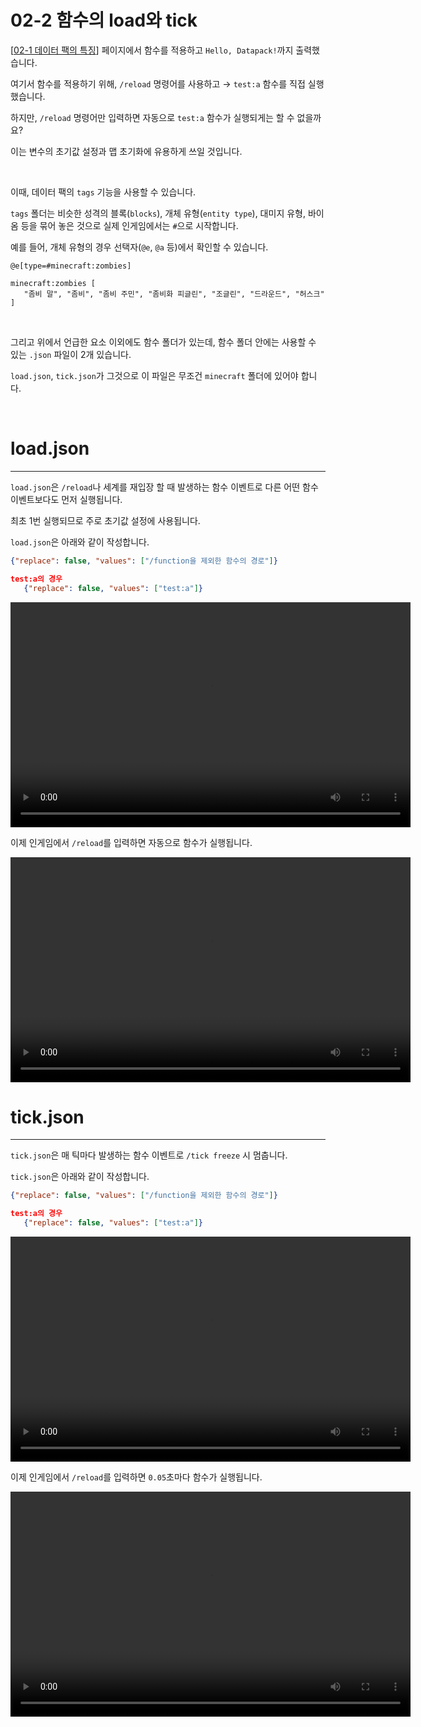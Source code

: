 # 02-2 함수의 load와 tick

[[02-1 데이터 팩의 특징](/docs/02/1.md)] 페이지에서 함수를 적용하고 `Hello, Datapack!`까지 출력했습니다.

여기서 함수를 적용하기 위해, `/reload` 명령어를 사용하고 → `test:a` 함수를 직접 실행했습니다.

하지만, `/reload` 명령어만 입력하면 자동으로 `test:a` 함수가 실행되게는 할 수 없을까요?

이는 변수의 초기값 설정과 맵 초기화에 유용하게 쓰일 것입니다.

<br/>

이때, 데이터 팩의 `tags` 기능을 사용할 수 있습니다.

`tags` 폴더는 비슷한 성격의 블록(`blocks`), 개체 유형(`entity type`),
대미지 유형, 바이옴 등을 묶어 놓은 것으로 실제 인게임에서는 `#`으로 시작합니다.

예를 들어, 개체 유형의 경우 선택자(`@e`, `@a` 등)에서 확인할 수 있습니다.

```mcfunction
@e[type=#minecraft:zombies]

minecraft:zombies [
   "좀비 말", "좀비", "좀비 주민", "좀비화 피글린", "조글린", "드라운드", "허스크"
]
```

<br/>

그리고 위에서 언급한 요소 이외에도 함수 폴더가 있는데,
함수 폴더 안에는 사용할 수 있는 `.json` 파일이 2개 있습니다.

`load.json`, `tick.json`가 그것으로 이 파일은 무조건 `minecraft` 폴더에 있어야 합니다.

<br/>

# load.json

---

`load.json`은 `/reload`나 세계를 재입장 할 때 발생하는 함수 이벤트로
다른 어떤 함수 이벤트보다도 먼저 실행됩니다.

최초 1번 실행되므로 주로 초기값 설정에 사용됩니다.

`load.json`은 아래와 같이 작성합니다.

```json
{"replace": false, "values": ["/function을 제외한 함수의 경로"]}

test:a의 경우
   {"replace": false, "values": ["test:a"]}
```

   <video width="640" height="360" controls>
      <source src="assets/vid/02-2/load_json.mp4" type="video/mp4">
   </video>

이제 인게임에서 `/reload`를 입력하면 자동으로 함수가 실행됩니다.

   <video width="640" height="360" controls>
      <source src="assets/vid/02-2/reload.mp4" type="video/mp4">
   </video>

<br/>

# tick.json

---

`tick.json`은 매 틱마다 발생하는 함수 이벤트로 `/tick freeze` 시 멈춥니다.

`tick.json`은 아래와 같이 작성합니다.

```json
{"replace": false, "values": ["/function을 제외한 함수의 경로"]}

test:a의 경우
   {"replace": false, "values": ["test:a"]}
```

<video width="640" height="360" controls>
      <source src="assets/vid/02-2/tick_json.mp4" type="video/mp4">
   </video> 

이제 인게임에서 `/reload`를 입력하면 `0.05`초마다 함수가 실행됩니다.

   <video width="640" height="360" controls>
      <source src="assets/vid/02-2/tick.mp4" type="video/mp4">
   </video> 